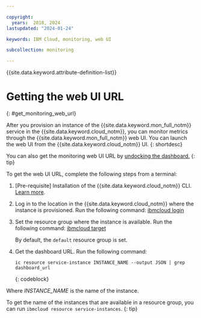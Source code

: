 ```yaml
---

copyright:
  years:  2018, 2024
lastupdated: "2024-01-24"

keywords: IBM Cloud, monitoring, web UI

subcollection: monitoring

---
```


{{site.data.keyword.attribute-definition-list}}

# Getting the web UI URL
{: #get_monitoring_web_url}

After you provision an instance of the {{site.data.keyword.mon_full_notm}} service in the {{site.data.keyword.cloud_notm}}, you can monitor metrics through the {{site.data.keyword.mon_full_notm}} web UI. You can launch the web UI from the {{site.data.keyword.cloud_notm}} UI.
{: shortdesc}

You can also get the monitoring web UI URL by [undocking the dashboard.](/docs/monitoring?topic=monitoring-undock)
{: tip}

To get the web UI URL, complete the following steps from a terminal:

1. [Pre-requisite] Installation of the {{site.data.keyword.cloud_notm}} CLI. [Learn more](/docs/cli?topic=cli-getting-started).

2. Log in to the location in the {{site.data.keyword.cloud_notm}} where the instance is provisioned. Run the following command: [ibmcloud login](/docs/cli?topic=cli-ibmcloud_cli#ibmcloud_login)

3. Set the resource group where the instance is available. Run the following command: [ibmcloud target](/docs/cli?topic=cli-ibmcloud_cli#ibmcloud_target)

    By default, the `default` resource group is set.

4. Get the dashboard URL. Run the following command:

    ```text
    ic resource service-instance INSTANCE_NAME --output JSON | grep dashboard_url
    ```
    {: codeblock}

Where *INSTANCE_NAME* is the name of the instance.

To get the name of the instances that are available in a resource group, you can run `ibmcloud resource service-instances`.
{: tip}
